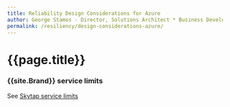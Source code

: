```yaml
---
title: Reliability Design Considerations for Azure
author: George Stamos - Director, Solutions Architect * Business Development
permalink: /resiliency/design-considerations-azure/
---
```

# {{page.title}}

### {{site.Brand}} service limits

See [Skytap service limits](https://help.skytap.com/overview-service-limits.html)
